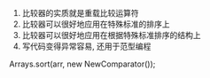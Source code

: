 1. 比较器的实质就是重载比较运算符
2. 比较器可以很好地应用在特殊标准的排序上
3. 比较器可以很好地应用在根据特殊标准排序的结构上
4. 写代码变得异常容易, 还用于范型编程

Arrays.sort(arr, new NewComparator());

